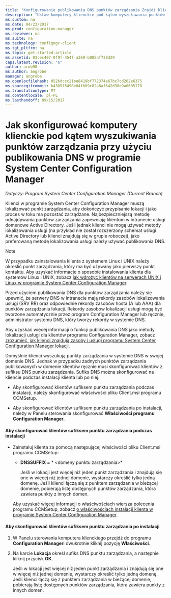 ```yaml
---
title: "Konfigurowanie publikowania DNS punktów zarządzania Znajdź klientów | Dokumentacja firmy Microsoft"
description: "Ustaw komputery klienckie pod kątem wyszukiwania punktów zarządzania przy użyciu publikowania DNS w programie System Center Configuration Manager."
ms.custom: na
ms.date: 04/23/2017
ms.prod: configuration-manager
ms.reviewer: na
ms.suite: na
ms.technology: configmgr-client
ms.tgt_pltfrm: na
ms.topic: get-started-article
ms.assetid: 03cec407-0f9f-454f-a360-b005af738d29
caps.latest.revision: "6"
author: arob98
ms.author: angrobe
manager: angrobe
ms.openlocfilehash: 0526dccc21be8419bf772374a67bc7cd262e6375
ms.sourcegitcommit: b438515490e04fb09c82a8af642d38e9a0605178
ms.translationtype: MT
ms.contentlocale: pl-PL
ms.lasthandoff: 09/15/2017
---
```

# <a name="how-to-configure-client-computers-to-find-management-points-by-using-dns-publishing-in-system-center-configuration-manager"></a>Jak skonfigurować komputery klienckie pod kątem wyszukiwania punktów zarządzania przy użyciu publikowania DNS w programie System Center Configuration Manager

*Dotyczy: Program System Center Configuration Manager (Current Branch)*

Klienci w programie System Center Configuration Manager muszą lokalizować punkt zarządzania, aby dokończyć przypisanie lokacji i jako proces w toku ma pozostać zarządzane. Najbezpieczniejszą metodę odnajdywania punktów zarządzania zapewniają klientom w intranecie usługi domenowe Active Directory. Jeśli jednak klienci nie mogą używać metody lokalizowania usługi (na przykład nie został rozszerzony schemat usługi Active Directory lub klienci znajdują się w grupie roboczej), jako preferowaną metodę lokalizowania usługi należy używać publikowania DNS.  

> [!NOTE]  
>  W przypadku zainstalowania klienta z systemem Linux i UNIX należy określić punkt zarządzania, który ma być używany jako pierwszy punkt kontaktu. Aby uzyskać informacje o sposobie instalowania klienta dla systemów Linux i UNIX, zobacz [jak wdrożyć klientów na serwerach UNIX i Linux w programie System Center Configuration Manager](../../../core/clients/deploy/deploy-clients-to-unix-and-linux-servers.md).  

 Przed użyciem publikowania DNS dla punktów zarządzania należy się upewnić, że serwery DNS w intranecie mają rekordy zasobów lokalizowania usługi (SRV RR) oraz odpowiednie rekordy zasobów hosta (A lub AAA) dla punktów zarządzania lokacji. Rekordy zasobów lokalizacji usługi mogą być tworzone automatycznie przez program Configuration Manager lub ręcznie, administrator systemu DNS, który tworzy rekordy w systemie DNS.  

 Aby uzyskać więcej informacji o funkcji publikowania DNS jako metody lokalizacji usługi dla klientów programu Configuration Manager, zobacz [zrozumieć, jak klienci znajdują zasoby i usługi programu System Center Configuration Manager lokacji](../../../core/plan-design/hierarchy/understand-how-clients-find-site-resources-and-services.md).  

 Domyślnie klienci wyszukują punkty zarządzania w systemie DNS w swojej domenie DNS. Jednak w przypadku żadnych punktów zarządzania publikowanych w domenie klientów ręcznie musi skonfigurować klientów z sufiksu DNS punktu zarządzania. Sufiks DNS można skonfigurować na kliencie podczas instalacji klienta lub po niej:  

-   Aby skonfigurować klientów sufiksem punktu zarządzania podczas instalacji, należy skonfigurować właściwości pliku Client.msi programu CCMSetup.  

-   Aby skonfigurować klientów sufiksem punktu zarządzania po instalacji, należy w Panelu sterowania skonfigurować **Właściwości programu Configuration Manager**.  

#### <a name="to-configure-clients-for-a-management-point-suffix-during-client-installation"></a>Aby skonfigurować klientów sufiksem punktu zarządzania podczas instalacji  

-   Zainstaluj klienta za pomocą następującej właściwości pliku Client.msi programu CCMSetup:  

    -   **DNSSUFFIX =** * &lt;domeny punktu zarządzania\>*  

         Jeśli w lokacji jest więcej niż jeden punkt zarządzania i znajdują się one w więcej niż jednej domenie, wystarczy określić tylko jedną domenę. Jeśli klienci łączą się z punktem zarządzania w bieżącej domenie, pobierają listę dostępnych punktów zarządzania, która zawiera punkty z innych domen.  

     Aby uzyskać więcej informacji o właściwościach wiersza polecenia programu CCMSetup, zobacz [o właściwościach instalacji klienta w programie System Center Configuration Manager](../../../core/clients/deploy/about-client-installation-properties.md).  

#### <a name="to-configure-clients-for-a-management-point-suffix-after-client-installation"></a>Aby skonfigurować klientów sufiksem punktu zarządzania po instalacji  

1.  W Panelu sterowania komputera klienckiego przejdź do programu **Configuration Manager**i dwukrotnie kliknij pozycję **Właściwości**.  

2.  Na karcie **Lokacja** określ sufiks DNS punktu zarządzania, a następnie kliknij przycisk **OK**.  

     Jeśli w lokacji jest więcej niż jeden punkt zarządzania i znajdują się one w więcej niż jednej domenie, wystarczy określić tylko jedną domenę. Jeśli klienci łączą się z punktem zarządzania w bieżącej domenie, pobierają listę dostępnych punktów zarządzania, która zawiera punkty z innych domen.
